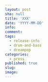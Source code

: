 ```yaml
---
layout: post
sha: null
title: 'XXX'
date: 'YYYY-MM-DD'
info: 
comment: 
tags:
  - release-info
  - drum-and-bass
  - dreampop
categories:
  - press
published: true
slug: 
image:
---
```

